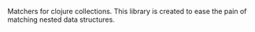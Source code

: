 Matchers for clojure collections. This library is created to ease the pain of matching nested data structures.